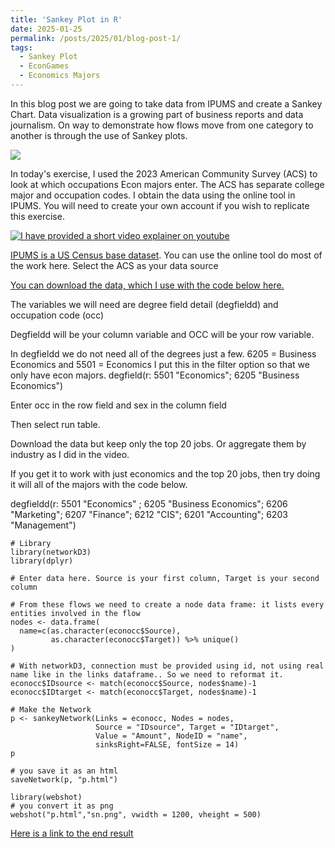 ```yaml
---
title: 'Sankey Plot in R'
date: 2025-01-25
permalink: /posts/2025/01/blog-post-1/
tags:
  - Sankey Plot
  - EconGames
  - Economics Majors
---
```

In this blog post we are going to take data from IPUMS and create a Sankey Chart. Data visualization is a growing part of business reports and data journalism. On way to demonstrate how flows move from one category to another is through the use of Sankey plots. 

![](https://exceldashboardschool.com/wp-content/uploads/2024/10/income-statement-sankey-diagram-showcase.png)

In today's exercise, I used the 2023 American Community Survey (ACS) to look at which occupations Econ majors enter. The ACS has separate college major and occupation codes. I obtain the data using the online tool in IPUMS. You will need to create your own account if you wish to replicate this exercise. 


[![I have provided a short video explainer on youtube](https://img.youtube.com/vi/rThOwVJDE2w?si=8zqksRewxOwgY36F/0.jpg)](https://www.youtube.com/watch?v=rThOwVJDE2w?si=8zqksRewxOwgY36F)

[IPUMS is a US Census base dataset](https://usa.ipums.org/usa/). You can use the online tool do most of the work here. Select the ACS as your data source

[You can download the data, which I use with the code below here.](https://github.com/Prof-Fernandez/Prof-Fernandez.github.io/files/econocc.xlsx) 

The variables we will need are degree field detail (degfieldd) and occupation code (occ) 

Degfieldd will be your column variable and OCC will be your row variable.

In degfieldd we do not need all of the degrees just a few. 6205 = Business Economics and 5501 = Economics
I put this in the filter option so that we only have econ majors.
degfield(r: 5501 "Economics"; 6205 "Business Economics")

Enter occ in the row field and sex in the column field

Then select run table.

Download the data but keep only the top 20 jobs. Or aggregate them by industry as I did in the video.

If you get it to work with just economics and the top 20 jobs, then try doing it will all of the majors with the code below.

degfieldd(r: 5501 "Economics" ; 6205 "Business Economics";  6206 "Marketing"; 6207 "Finance"; 6212 "CIS"; 6201 "Accounting"; 6203 "Management")



```{r eval=FALSE}
# Library
library(networkD3)
library(dplyr)

# Enter data here. Source is your first column, Target is your second column

# From these flows we need to create a node data frame: it lists every entities involved in the flow
nodes <- data.frame(
  name=c(as.character(econocc$Source), 
         as.character(econocc$Target)) %>% unique()
)

# With networkD3, connection must be provided using id, not using real name like in the links dataframe.. So we need to reformat it.
econocc$IDsource <- match(econocc$Source, nodes$name)-1 
econocc$IDtarget <- match(econocc$Target, nodes$name)-1

# Make the Network
p <- sankeyNetwork(Links = econocc, Nodes = nodes,
                   Source = "IDsource", Target = "IDtarget",
                   Value = "Amount", NodeID = "name", 
                   sinksRight=FALSE, fontSize = 14)
p

# you save it as an html
saveNetwork(p, "p.html")

library(webshot)
# you convert it as png
webshot("p.html","sn.png", vwidth = 1200, vheight = 500)
```

[Here is a link to the end result](https://prof-fernandez.github.io/files/p.html)
